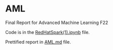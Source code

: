 # AML
Final Report for Advanced Machine Learning F22

Code is in the [RedHatSpark(1).ipynb](https://github.com/GoatedChopin/AML/blob/main/RedHatSpark(1).ipynb) file.

Prettified report in [AML.md](https://github.com/GoatedChopin/AML/blob/main/AML.md) file.
